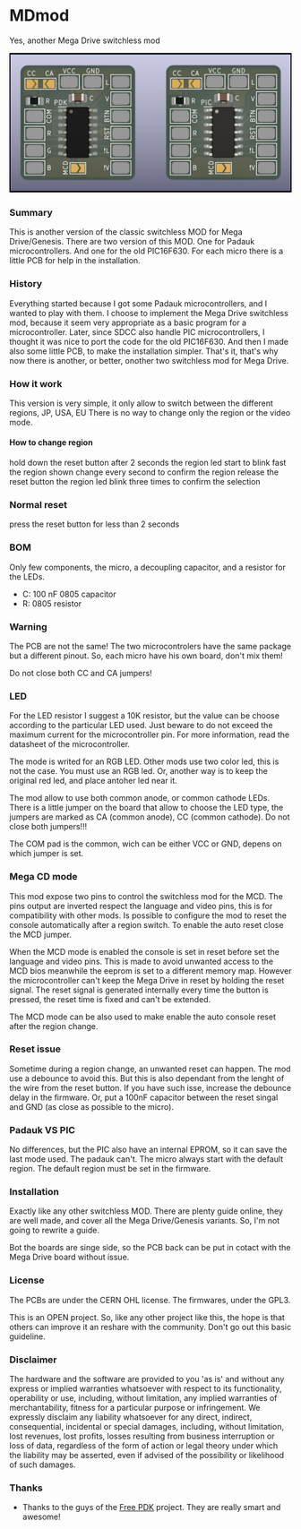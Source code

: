 # MDmod
Yes, another Mega Drive switchless mod

![Board](https://raw.githubusercontent.com/screwbreaker/MDmod/master/pictures/PCBs.png)

### Summary
This is another version of the classic switchless MOD for Mega Drive/Genesis.
There are two version of this MOD.
One for Padauk microcontrollers. And one for the old PIC16F630.
For each micro there is a little PCB for help in the installation.

### History
Everything started because I got some Padauk microcontrollers, and I wanted to play with them.
I choose to implement the Mega Drive switchless mod, because it seem very appropriate as a basic program for a microcontroller.
Later, since SDCC also handle PIC microcontrollers, I thought it was nice to port the code for the old PIC16F630.
And then I made also some little PCB, to make the installation simpler.
That's it, that's why now there is another, or better, onother two switchless mod for Mega Drive.

### How it work
This version is very simple, it only allow to switch between the different regions, JP, USA, EU
There is no way to change only the region or the video mode.

#### How to change region
hold down the reset button
after 2 seconds the region led start to blink fast
the region shown change every second
to confirm the region release the reset button
the region led blink three times to confirm the selection

### Normal reset
press the reset button for less than 2 seconds

### BOM
Only few components, the micro, a decoupling capacitor, and a resistor for the LEDs.
- C: 100 nF 0805 capacitor
- R: 0805 resistor

### Warning
The PCB are not the same!
The two microcontrolers have the same package but a different pinout.
So, each micro have his own board, don't mix them!

Do not close both CC and CA jumpers!

### LED
For the LED resistor I suggest a 10K resistor, but the value can be choose according to the particular LED used.
Just beware to do not exceed the maximum current for the microcontroller pin.
For more information, read the datasheet of the microcontroller.

The mode is writed for an RGB LED.
Other mods use two color led, this is not the case. You must use an RGB led.
Or, another way is to keep the original red led, and place antoher led near it.

The mod allow to use both common anode, or common cathode LEDs.
There is a little jumper on the board that allow to choose the LED type, the jumpers are marked as CA (common anode), CC (common cathode).
Do not close both jumpers!!!

The COM pad is the common, wich can be either VCC or GND, depens on which jumper is set.

### Mega CD mode
This mod expose two pins to control the switchless mod for the MCD.
The pins output are inverted respect the language and video pins, this is for compatibility with other mods.
Is possible to configure the mod to reset the console automatically after a region switch.
To enable the auto reset close the MCD jumper.

When the MCD mode is enabled the console is set in reset before set the language and video pins.
This is made to avoid unwanted access to the MCD bios meanwhile the eeprom is set to a different memory map.
However the microcontroller can't keep the Mega Drive in reset by holding the reset signal.
The reset signal is generated internally every time the button is pressed, the reset time is fixed and can't be extended.

The MCD mode can be also used to make enable the auto console reset after the region change.

### Reset issue
Sometime during a region change, an unwanted reset can happen.
The mod use a debounce to avoid this. But this is also dependant from the lenght of the wire from the reset button.
If you have such isse, increase the debounce delay in the firmware. Or, put a 100nF capacitor between the reset singal and GND (as close as possible to the micro).

### Padauk VS PIC
No differences, but the PIC also have an internal EPROM, so it can save the last mode used.
The padauk can't. The micro always start with the default region. The default region must be set in the firmware.

### Installation
Exactly like any other switchless MOD.
There are plenty guide online, they are well made, and cover all the Mega Drive/Genesis variants.
So, I'm not going to rewrite a guide.

Bot the boards are singe side, so the PCB back can be put in cotact with the Mega Drive board without issue.

### License
The PCBs are under the CERN OHL license.
The firmwares, under the GPL3.

This is an OPEN project.
So, like any other project like this, the hope is that others can improve it an reshare with the community.
Don't go out this basic guideline.

### Disclaimer
The hardware and the software are provided to you 'as is' and without any express or implied warranties whatsoever with respect to its functionality, operability or use, including, without limitation, any implied warranties of merchantability, fitness for a particular purpose or infringement. We expressly disclaim any liability whatsoever for any direct, indirect, consequential, incidental or special damages, including, without limitation, lost revenues, lost profits, losses resulting from business interruption or loss of data, regardless of the form of action or legal theory under which the liability may be asserted, even if advised of the possibility or likelihood of such damages.

### Thanks
- Thanks to the guys of the [Free PDK](https://free-pdk.github.io/) project. They are really smart and awesome!

